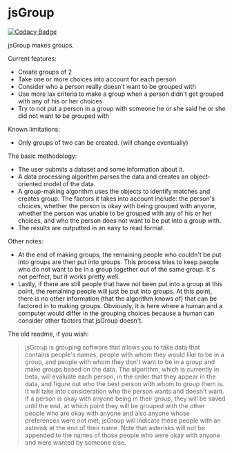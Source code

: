 jsGroup
=======
[![Codacy Badge](https://api.codacy.com/project/badge/eaf4d3c7d34843718aa83a3ccede033e)](https://www.codacy.com/app/evan-strat/jsgroup)

jsGroup makes groups.

Current features:
- Create groups of 2
- Take one or more choices into account for each person
- Consider who a person really doesn't want to be grouped with
- Use more lax criteria to make a group when a person didn't get grouped with any of his  or her choices
- Try to not put a person in a group with someone he or she said he or she did not want to be grouped with

    
Known limitations:
- Only groups of two can be created.  (will change eventually)

The basic methodology:
- The user submits a dataset and some information about it.
- A data processing algorithm parses the data and creates an object-oriented model of the data.
- A group-making algorithm uses the objects to identify matches and creates group.  The factors it takes into account include: the person's choices, whether the person is okay with being grouped with anyone, whether the person was unable to be grouped with any of his or her choices, and who the person does not want to be put into a group with.
- The results are outputted in an easy to read format.
    
Other notes:
- At the end of making groups, the remaining people who couldn't be put into groups are then put into groups.  This process tries to keep people who do not want to be in a group together out of the same group.  It's not perfect, but it works pretty well.
- Lastly, if there are still people that have not been put into a group at this point, the remaining people will just be put into groups.  At this point, there is no other information (that the algorithm knows of) that can be factored in to making groups.  Obviously, it is here where a human and a computer would differ in the grouping choices because a human can consider other factors that jsGroup doesn't.

The old readme, if you wish:
>jsGroup is grouping software that allows you to take data that contains people's names, people with whom they would like to be in a group, and people with whom they don't want to be in a group and make groups based on the data.  The algorithm, which is currently in beta, will evaluate each person, in the order that they appear in the data, and figure out who the best person with whom to group them is.  It will take into consideration who the person wants and doesn't want.  If a person is okay with anyone being in their group, they will be saved until the end, at which point they will be grouped with the other people who are okay with anyone and also anyone whose preferences were not met; jsGroup will indicate these people with an asterisk at the end of their name.  Note that asterisks will not be appended to the names of those people who were okay with anyone and were wanted by someone else.
